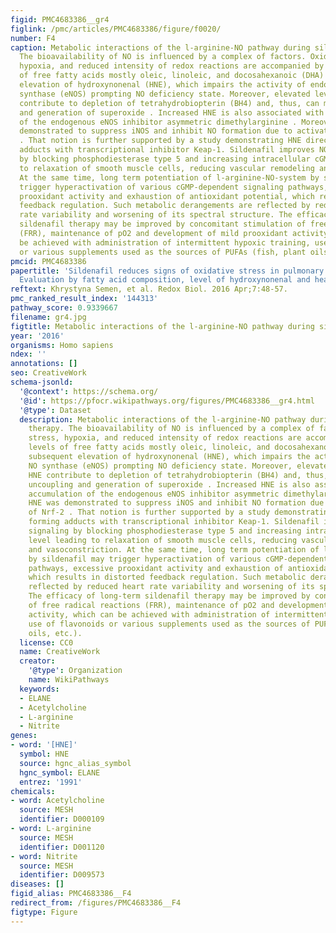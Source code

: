 ```yaml
---
figid: PMC4683386__gr4
figlink: /pmc/articles/PMC4683386/figure/f0020/
number: F4
caption: Metabolic interactions of the l-arginine-NO pathway during sildenafil therapy.
  The bioavailability of NO is influenced by a complex of factors. Oxidative stress,
  hypoxia, and reduced intensity of redox reactions are accompanied by increased levels
  of free fatty acids mostly oleic, linoleic, and docosahexanoic (DHA) with subsequent
  elevation of hydroxynonenal (HNE), which impairs the activity of endothelial NO
  synthase (eNOS) prompting NO deficiency state. Moreover, elevated levels of HNE
  contribute to depletion of tetrahydrobiopterin (BH4) and, thus, can mediate uncoupling
  and generation of superoxide . Increased HNE is also associated with accumulation
  of the endogenous eNOS inhibitor asymmetric dimethylarginine . Moreover, HNE was
  demonstrated to suppress iNOS and inhibit NO formation due to activation of Nrf-2
  . That notion is further supported by a study demonstrating HNE directly forming
  adducts with transcriptional inhibitor Keap-1. Sildenafil improves NO signaling
  by blocking phosphodiesterase type 5 and increasing intracellular cGMP level leading
  to relaxation of smooth muscle cells, reducing vascular remodeling and vasoconstriction.
  At the same time, long term potentiation of l-arginine-NO-system by sildenafil may
  trigger hyperactivation of various cGMP-dependent signaling pathways, excessive
  prooxidant activity and exhaustion of antioxidant potential, which results in distorted
  feedback regulation. Such metabolic derangements are reflected by reduced heart
  rate variability and worsening of its spectral structure. The efficacy of long-term
  sildenafil therapy may be improved by concomitant stimulation of free radical reactions
  (FRR), maintenance of pO2 and development of mild prooxidant activity, which can
  be achieved with administration of intermittent hypoxic training, use of flavonoids
  or various supplements used as the sources of PUFAs (fish, plant oils, etc.).
pmcid: PMC4683386
papertitle: 'Sildenafil reduces signs of oxidative stress in pulmonary arterial hypertension:
  Evaluation by fatty acid composition, level of hydroxynonenal and heart rate variability.'
reftext: Khrystyna Semen, et al. Redox Biol. 2016 Apr;7:48-57.
pmc_ranked_result_index: '144313'
pathway_score: 0.9339667
filename: gr4.jpg
figtitle: Metabolic interactions of the l-arginine-NO pathway during sildenafil therapy
year: '2016'
organisms: Homo sapiens
ndex: ''
annotations: []
seo: CreativeWork
schema-jsonld:
  '@context': https://schema.org/
  '@id': https://pfocr.wikipathways.org/figures/PMC4683386__gr4.html
  '@type': Dataset
  description: Metabolic interactions of the l-arginine-NO pathway during sildenafil
    therapy. The bioavailability of NO is influenced by a complex of factors. Oxidative
    stress, hypoxia, and reduced intensity of redox reactions are accompanied by increased
    levels of free fatty acids mostly oleic, linoleic, and docosahexanoic (DHA) with
    subsequent elevation of hydroxynonenal (HNE), which impairs the activity of endothelial
    NO synthase (eNOS) prompting NO deficiency state. Moreover, elevated levels of
    HNE contribute to depletion of tetrahydrobiopterin (BH4) and, thus, can mediate
    uncoupling and generation of superoxide . Increased HNE is also associated with
    accumulation of the endogenous eNOS inhibitor asymmetric dimethylarginine . Moreover,
    HNE was demonstrated to suppress iNOS and inhibit NO formation due to activation
    of Nrf-2 . That notion is further supported by a study demonstrating HNE directly
    forming adducts with transcriptional inhibitor Keap-1. Sildenafil improves NO
    signaling by blocking phosphodiesterase type 5 and increasing intracellular cGMP
    level leading to relaxation of smooth muscle cells, reducing vascular remodeling
    and vasoconstriction. At the same time, long term potentiation of l-arginine-NO-system
    by sildenafil may trigger hyperactivation of various cGMP-dependent signaling
    pathways, excessive prooxidant activity and exhaustion of antioxidant potential,
    which results in distorted feedback regulation. Such metabolic derangements are
    reflected by reduced heart rate variability and worsening of its spectral structure.
    The efficacy of long-term sildenafil therapy may be improved by concomitant stimulation
    of free radical reactions (FRR), maintenance of pO2 and development of mild prooxidant
    activity, which can be achieved with administration of intermittent hypoxic training,
    use of flavonoids or various supplements used as the sources of PUFAs (fish, plant
    oils, etc.).
  license: CC0
  name: CreativeWork
  creator:
    '@type': Organization
    name: WikiPathways
  keywords:
  - ELANE
  - Acetylcholine
  - L-arginine
  - Nitrite
genes:
- word: '[HNE]'
  symbol: HNE
  source: hgnc_alias_symbol
  hgnc_symbol: ELANE
  entrez: '1991'
chemicals:
- word: Acetylcholine
  source: MESH
  identifier: D000109
- word: L-arginine
  source: MESH
  identifier: D001120
- word: Nitrite
  source: MESH
  identifier: D009573
diseases: []
figid_alias: PMC4683386__F4
redirect_from: /figures/PMC4683386__F4
figtype: Figure
---
```

